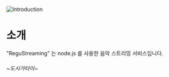 ![Introduction](github/main.png)

소개
=============

"ReguStreaming" 는 node.js 를 사용한 음악 스트리밍 서비스입니다.

###### ~도시가타이~
